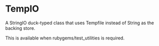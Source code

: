 # TempIO

A StringIO duck-typed class that uses Tempfile instead of String as the
backing store.

This is available when rubygems/test_utilities is required.
